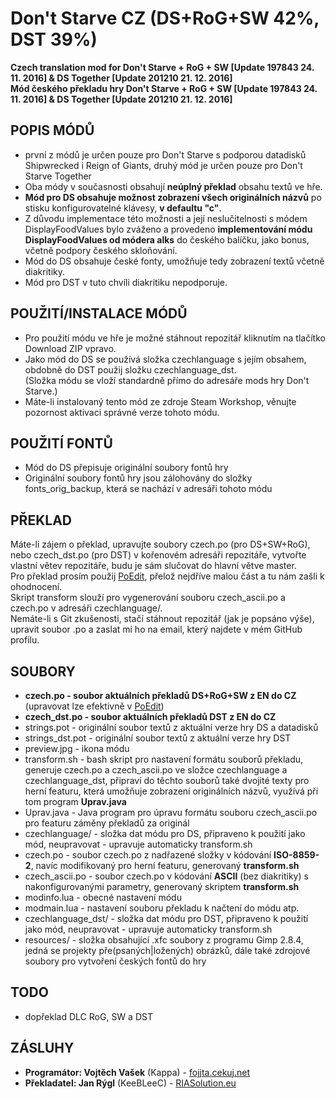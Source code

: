 Don't Starve CZ (DS+RoG+SW 42%, DST 39%)
========================================
**Czech translation mod for Don't Starve + RoG + SW [Update 197843 24. 11. 2016] & DS Together [Update 201210 21. 12. 2016]**<br />
**Mód českého překladu hry Don't Starve + RoG + SW [Update 197843 24. 11. 2016] & DS Together [Update 201210 21. 12. 2016]**

POPIS MÓDŮ
----------
<!--- - Mód obsahuje **úplný překlad** celého obsahu základní verze hry. --->
- první z módů je určen pouze pro Don't Starve s podporou datadisků Shipwrecked i Reign of Giants, druhý mód je určen pouze pro Don't Starve Together
- Oba módy v současnosti obsahují **neúplný překlad** obsahu textů ve hře.
- **Mód pro DS obsahuje možnost zobrazení všech originálních názvů** po stisku konfigurovatelné klávesy, **v defaultu "c"**.
- Z důvodu implementace této možnosti a její neslučitelnosti s módem DisplayFoodValues bylo zváženo a provedeno **implementování módu DisplayFoodValues od módera alks** do českého balíčku, jako bonus, včetně podpory českého skloňování.
- Mód do DS obsahuje české fonty, umožňuje tedy zobrazení textů včetně diakritiky.
- Mód pro DST v tuto chvíli diakritiku nepodporuje.

POUŽITÍ/INSTALACE MÓDŮ
----------------------
- Pro použití módu ve hře je možné stáhnout repozitář kliknutím na tlačítko Download ZIP vpravo.
- Jako mód do DS se používá složka czechlanguage s jejím obsahem, obdobně do DST použij složku czechlanguage_dst.<br />
(Složka módu se vloží standardně přímo do adresáře mods hry Don't Starve.)<br />
- Máte-li instalovaný tento mód ze zdroje Steam Workshop, věnujte pozornost aktivaci správné verze tohoto módu.

POUŽITÍ FONTŮ
-------------
- Mód do DS přepisuje originální soubory fontů hry
- Originální soubory fontů hry jsou zálohovány do složky fonts\_orig_backup, která se nachází v adresáři tohoto módu

PŘEKLAD
-------
Máte-li zájem o překlad, upravujte soubory czech.po (pro DS+SW+RoG), nebo czech_dst.po (pro DST) v kořenovém adresáři repozitáře, vytvořte vlastní větev repozitáře, budu je sám slučovat do hlavní větve master.<br />
Pro překlad prosím použij [PoEdit](http://www.poedit.net/), přelož nejdříve malou část a tu nám zašli k ohodnocení.<br />
Skript transform slouží pro vygenerování souboru czech_ascii.po a czech.po v adresáři czechlanguage/.<br />
Nemáte-li s Git zkušenosti, stačí stáhnout repozitář (jak je popsáno výše), upravit soubor .po a zaslat mi ho na email, který najdete v mém GitHub profilu.

SOUBORY
-------
- **czech.po - soubor aktuálních překladů DS+RoG+SW z EN do CZ** (upravovat lze efektivně v [PoEdit](http://www.poedit.net/))
- **czech_dst.po - soubor aktuálních překladů DST z EN do CZ**
- strings.pot - originální soubor textů z aktuální verze hry DS a datadisků
- strings_dst.pot - originální soubor textů z aktuální verze hry DST
- preview.jpg - ikona módu
- transform.sh - bash skript pro nastavení formátu souborů překladu, generuje czech.po a czech_ascii.po ve složce czechlanguage a czechlanguage\_dst, připraví do těchto souborů také dvojité texty pro herní featuru, která umožňuje zobrazení originálních názvů, využívá při tom program **Uprav.java**
- Uprav.java - Java program pro úpravu formátu souboru czech_ascii.po pro featuru záměny překladů za originál
- czechlanguage/ - složka dat módu pro DS, připraveno k použití jako mód, neupravovat - upravuje automaticky transform.sh
 - czech.po - soubor czech.po z nadřazené složky v kódování **ISO-8859-2**, navíc modifikovaný pro herní featuru, generovaný **transform.sh**
 - czech_ascii.po - soubor czech.po v kódování **ASCII** (bez diakritiky) s nakonfigurovanými parametry, generovaný skriptem **transform.sh**
 - modinfo.lua - obecné nastavení módu
 - modmain.lua - nastavení souboru překladu k načtení do módu atp.
- czechlanguage_dst/ - složka dat módu pro DST, připraveno k použití jako mód, neupravovat - upravuje automaticky transform.sh
- resources/ - složka obsahující .xfc soubory z programu Gimp 2.8.4, jedná se projekty pře(psaných|ložených) obrázků, dále také zdrojové soubory pro vytvoření českých fontů do hry

TODO
----
- dopřeklad DLC RoG, SW a DST

ZÁSLUHY
-------
- **Programátor: Vojtěch Vašek** (Kappa) - [fojjta.cekuj.net](http://www.fojjta.cekuj.net/)
- **Překladatel: Jan Rýgl** (KeeBLeeC) - [RIASolution.eu](http://www.riasolution.eu/)

